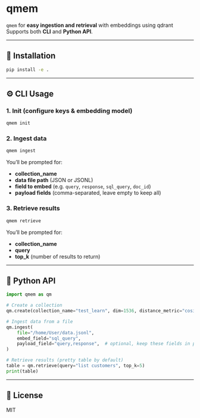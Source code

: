 # qmem 

`qmem`  for **easy ingestion and retrieval** with embeddings using qdrant
Supports both **CLI** and **Python API**.

---

## 🚀 Installation

```bash
pip install -e .
```

---

## ⚙️ CLI Usage

### 1. Init (configure keys & embedding model)

```bash
qmem init
```

### 2. Ingest data

```bash
qmem ingest
```

You’ll be prompted for:
- **collection_name**
- **data file path** (JSON or JSONL)
- **field to embed** (e.g. `query`, `response`, `sql_query`, `doc_id`)
- **payload fields** (comma-separated, leave empty to keep all)

### 3. Retrieve results

```bash
qmem retrieve
```

You’ll be prompted for:
- **collection_name**
- **query**
- **top_k** (number of results to return)

---

## 🐍 Python API

```python
import qmem as qm

# Create a collection
qm.create(collection_name="test_learn", dim=1536, distance_metric="cosine")

# Ingest data from a file
qm.ingest(
    file="/home/User/data.jsonl",
    embed_field="sql_query",
    payload_field="query,response",  # optional, keep these fields in payload
)

# Retrieve results (pretty table by default)
table = qm.retrieve(query="list customers", top_k=5)
print(table)
```

---

## 📄 License

MIT
